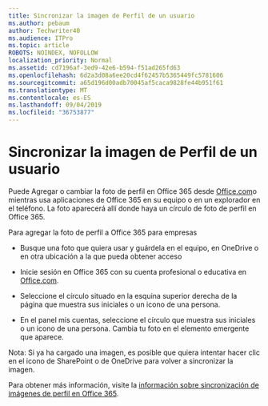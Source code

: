 ```yaml
---
title: Sincronizar la imagen de Perfil de un usuario
ms.author: pebaum
author: Techwriter40
ms.audience: ITPro
ms.topic: article
ROBOTS: NOINDEX, NOFOLLOW
localization_priority: Normal
ms.assetid: cd7196af-3ed9-42e6-b594-f51ad265fd63
ms.openlocfilehash: 6d2a3d08a6ee20cd4f62457b5365449fc5781606
ms.sourcegitcommit: a65d196d00adb70045af5caca9828fe44b951f61
ms.translationtype: MT
ms.contentlocale: es-ES
ms.lasthandoff: 09/04/2019
ms.locfileid: "36753877"
---
```

# <a name="sync-a-users-profile-picture"></a>Sincronizar la imagen de Perfil de un usuario

Puede Agregar o cambiar la foto de perfil en Office 365 desde [Office.com](http://www.office.com)o mientras usa aplicaciones de Office 365 en su equipo o en un explorador en el teléfono. La foto aparecerá allí donde haya un círculo de foto de perfil en Office 365.

Para agregar la foto de perfil a Office 365 para empresas

- Busque una foto que quiera usar y guárdela en el equipo, en OneDrive o en otra ubicación a la que pueda obtener acceso

- Inicie sesión en Office 365 con su cuenta profesional o educativa en [Office.com](http://www.office.com).

- Seleccione el círculo situado en la esquina superior derecha de la página que muestra sus iniciales o un icono de una persona.

- En el panel mis cuentas, seleccione el círculo que muestra sus iniciales o un icono de una persona. Cambia tu foto en el elemento emergente que aparece.

Nota: Si ya ha cargado una imagen, es posible que quiera intentar hacer clic en el icono de SharePoint o de OneDrive para volver a sincronizar la imagen.

Para obtener más información, visite la [información sobre sincronización de imágenes de perfil en Office 365](https://support.office.com/article/information-about-profile-picture-synchronization-in-office-365-20594d76-d054-4af4-a660-401133e3d48a).
